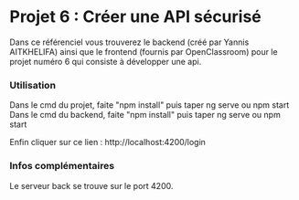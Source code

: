 # Projet 6 : Créer une API sécurisé #

Dans ce référenciel vous trouverez le backend (créé par Yannis AITKHELIFA) ainsi que le frontend (fournis par OpenClassroom) pour le projet numéro 6 qui consiste à développer une api.


### Utilisation ###

Dans le cmd du projet, faite "npm install" puis taper ng serve ou npm start
Dans le cmd du backend, faite "npm install" puis taper ng serve ou npm start

Enfin cliquer sur ce lien : http://localhost:4200/login

 
### Infos complémentaires ###

Le serveur back se trouve sur le port 4200.

